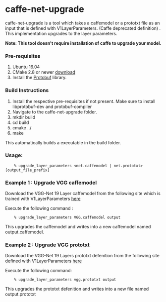 # caffe-net-upgrade
caffe-net-upgrade is a tool which takes a caffemodel or a prototxt file as an input that is defined with V1LayerParameters. (Caffe deprecated definition) . 
This implementation upgrades to the layer parameters. 


**Note: This tool doesn't require installation of caffe to upgrade your model.**

### Pre-requisites
1. Ubuntu 16.04
2. CMake 2.8 or newer [download](https://cmake.org/download/)
3. Install the [Protobuf](https://github.com/google/protobuf) library.

### Build Instructions
1. Install the respective pre-requisites if not present. Make sure to install libprotobuf-dev and protobuf-compiler
2. Navigate to the caffe-net-upgrade folder.
2. mkdir build
3. cd build
4. cmake ../
5. make

This automatically builds a executable in the build folder. 

### Usage:
```
    % upgrade_layer_parameters <net.caffemodel | net.prototxt> [output_file_prefix]
```
### Example 1 : Upgrade VGG caffemodel

Download the VGG-Net 19 Layer caffemodel from the following site which is trained with V1LayerParameters [here](https://gist.github.com/ksimonyan/3785162f95cd2d5fee77)

Execute the following command : 
```
    % upgrade_layer_parameters VGG.caffemodel output
```
This upgrades the caffemodel and writes into a new caffemodel named output.caffemodel.

### Example 2 : Upgrade VGG prototxt

Download the VGG-Net 19 Layers prototxt defenition from the following site defined with V1LayerParameters [here](https://gist.githubusercontent.com/ksimonyan/3785162f95cd2d5fee77/raw/f02f8769e64494bcd3d7e97d5d747ac275825721/VGG_ILSVRC_19_layers_deploy.prototxt)

Execute the following command:
```
    % upgrade_layer_parameters vgg.prototxt output
```

This upgrades the prototxt defenition and writes into a new file named output.prototxt




